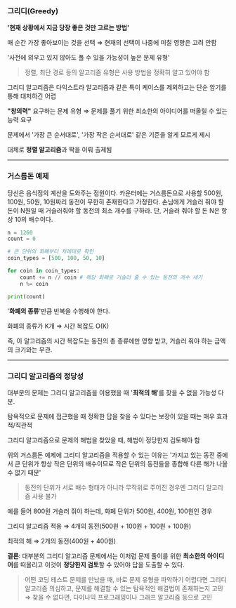 ### 그리디(Greedy)

**'현재 상황에서 지금 당장 좋은 것만 고르는 방법'**

매 순간 가장 좋아보이는 것을 선택 ⇒ 현재의 선택이 나중에 미칠 영향은 고려 안함  


'사전에 외우고 있지 않아도 풀 수 있을 가능성이 높은 문제 유형'

> 정렬, 최단 경로 등의 알고리즘 유형은 사용 방법을 정확히 알고 있어야 함
>   


그리디 알고리즘은 다익스트라 알고리즘과 같은 특이 케이스를 제외하고는 단순 암기를 통해 대처하긴 어렵  


**"창의력"** 요구하는 문제 유형 ⇒ 문제를 풀기 위한 최소한의 아이디어를 떠올릴 수 있는 능력 요구  


문제에서 '가장 큰 순서대로', '가장 작은 순서대로' 같은 기준을 알게 모르게 제시

대체로 **정렬 알고리즘**과 짝을 이뤄 출제됨  

---

### 거스름돈 예제

당신은 음식점의 계산을 도와주는 점원이다. 카운터에는 거스름돈으로 사용할 500원, 100원, 50원, 10원짜리 동전이 무한히 존재한다고 가정한다. 손님에게 거슬러 줘야 할 돈이 N원일 때 거슬러줘야 할 동전의 최소 개수를 구하라. 단, 거슬러 줘야 할 돈 N은 항상 10의 배수이다.

```python
n = 1260
count = 0

# 큰 단위의 화폐부터 차례대로 확인
coin_types = [500, 100, 50, 10]

for coin in coin_types:
	count += n // coin # 해당 화폐로 거슬러 줄 수 있는 동전의 개수 세기
	n %= coin

print(count)
```

'**화폐의 종류**'만큼 반복을 수행해야 한다.  

화폐의 종류가 K개 ⇒ 시간 복잡도 O(K)

즉, 이 알고리즘의 시간 복잡도는 동전의 총 종류에만 영향 받고, 거슬러 줘야 하는 금액의 크기와는 무관.

---

### 그리디 알고리즘의 정당성

대부분의 문제는 그리디 알고리즘을 이용했을 때 '**최적의 해**'를 찾을 수 없을 가능성 다분.

탐욕적으로 문제에 접근했을 때 정확한 답을 찾을 수 있다는 보장이 있을 때는 매우 효과적/직관적

그리디 알고리즘으로 문제의 해법을 찾았을 때, 해법이 정당한지 검토해야 함

위의 거스름돈 예제에 그리디 알고리즘을 적용할 수 있는 이유는 '가지고 있는 동전 중에서 큰 단위가 항상 작은 단위의 배수이므로 작은 단위의 동전들을 종합해 다른 해가 나올 수 없기 때문'

> 동전의 단위가 서로 배수 형태가 아니라 무작위로 주어진 경우엔 그리디 알고리즘 사용 불가
> 

예를 들어 800원 거슬러 줘야 하는데, 화폐 단위가 500원, 400원, 100원인 경우

그리디 알고리즘 적용 ⇒ 4개의 동전(500원 + 100원 + 100원 + 100원)

최적의 해 ⇒ 2개의 동전(400원 + 400원)

**결론**: 대부분의 그리디 알고리즘 문제에서는 이처럼 문제 풀이를 위한 **최소한의 아이디어**를 떠올리고 이것이 **정당한지 검토**할 수 있어야 답을 도출할 수 있다.

> 어떤 코딩 테스트 문제를 만났을 때, 바로 문제 유형을 파악하기 어렵다면 그리디 알고리즘 의심하고, 문제를 해결할 수 있는 탐욕적인 해결법이 존재하는지 고민 ⇒ 찾을 수 없다면, 다이나믹 프로그래밍이나 그래프 알고리즘 등으로 고민
>
